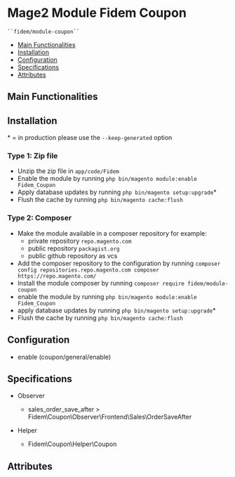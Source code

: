 # Mage2 Module Fidem Coupon

    ``fidem/module-coupon``

 - [Main Functionalities](#markdown-header-main-functionalities)
 - [Installation](#markdown-header-installation)
 - [Configuration](#markdown-header-configuration)
 - [Specifications](#markdown-header-specifications)
 - [Attributes](#markdown-header-attributes)


## Main Functionalities


## Installation
\* = in production please use the `--keep-generated` option

### Type 1: Zip file

 - Unzip the zip file in `app/code/Fidem`
 - Enable the module by running `php bin/magento module:enable Fidem_Coupon`
 - Apply database updates by running `php bin/magento setup:upgrade`\*
 - Flush the cache by running `php bin/magento cache:flush`

### Type 2: Composer

 - Make the module available in a composer repository for example:
    - private repository `repo.magento.com`
    - public repository `packagist.org`
    - public github repository as vcs
 - Add the composer repository to the configuration by running `composer config repositories.repo.magento.com composer https://repo.magento.com/`
 - Install the module composer by running `composer require fidem/module-coupon`
 - enable the module by running `php bin/magento module:enable Fidem_Coupon`
 - apply database updates by running `php bin/magento setup:upgrade`\*
 - Flush the cache by running `php bin/magento cache:flush`


## Configuration

 - enable (coupon/general/enable)


## Specifications

 - Observer
	- sales_order_save_after > Fidem\Coupon\Observer\Frontend\Sales\OrderSaveAfter

 - Helper
	- Fidem\Coupon\Helper\Coupon


## Attributes



